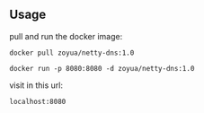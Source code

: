 ## Usage

pull and run the docker image:

```
docker pull zoyua/netty-dns:1.0

docker run -p 8080:8080 -d zoyua/netty-dns:1.0
```

visit in this url:

```
localhost:8080
```